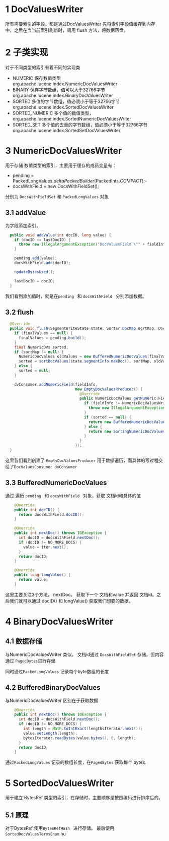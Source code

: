 # 1 DocValuesWriter

所有需要索引的字段，都是通过DocValuesWriter 先将索引字段值缓存到内存中，之后在当当前索引刷新时，调用 flush 方法，将数据落盘。



# 2 子类实现

对于不同类型的索引有着不同的实现类

-  NUMERIC 保存数值类型 org.apache.lucene.index.NumericDocValuesWriter
-  BINARY 保存字节数组，值可以大于32766字节  org.apache.lucene.index.BinaryDocValuesWriter
-  SORTED 多值的字节数组，值必须小于等于32766字节 org.apache.lucene.index.SortedDocValuesWriter
-  SORTED_NUMERIC 多个值的数值类型，  org.apache.lucene.index.SortedNumericDocValuesWriter
-  SORTED_SET  多个值的去重的字节数组，值必须小于等于32766字节  org.apache.lucene.index.SortedSetDocValuesWriter





# 3 NumericDocValuesWriter

用于存储 数值类型的索引，主要用于缓存的成员变量有：

- pending = PackedLongValues.*deltaPackedBuilder*(PackedInts.*COMPACT*);-
- docsWithField = new DocsWithFieldSet();

分别为 `DocsWithFieldSet` 和 `PackedLongValues` 对象



## 3.1 addValue

为字段添加索引，

```java
  public void addValue(int docID, long value) {
    if (docID <= lastDocID) {
      throw new IllegalArgumentException("DocValuesField \"" + fieldInfo.name + "\" appears more than once in this document (only one value is allowed per field)");
    }

    pending.add(value);
    docsWithField.add(docID);

    updateBytesUsed();

    lastDocID = docID;
  }
```

我们看到添加值时，就是在`pending ` 和  `docsWithField ` 分别添加数据。





## 3.2 flush

```java
  @Override
  public void flush(SegmentWriteState state, Sorter.DocMap sortMap, DocValuesConsumer dvConsumer) throws IOException {
    if (finalValues == null) {
      finalValues = pending.build();
    }
    final NumericDVs sorted;
    if (sortMap != null) {
      NumericDocValues oldValues = new BufferedNumericDocValues(finalValues, docsWithField.iterator());
      sorted = sortDocValues(state.segmentInfo.maxDoc(), sortMap, oldValues);
    } else {
      sorted = null;
    }

    dvConsumer.addNumericField(fieldInfo,
                               new EmptyDocValuesProducer() {
                                 @Override
                                 public NumericDocValues getNumeric(FieldInfo fieldInfo) {
                                   if (fieldInfo != NumericDocValuesWriter.this.fieldInfo) {
                                     throw new IllegalArgumentException("wrong fieldInfo");
                                   }
                                   if (sorted == null) {
                                     return new BufferedNumericDocValues(finalValues, docsWithField.iterator());
                                   } else {
                                     return new SortingNumericDocValues(sorted);
                                   }
                                 }
                               });
  }
```



这里我们看到创建了 `EmptyDocValuesProducer` 用于数据遍历，而具体的写过程交给了`DocValuesConsumer dvConsumer`

## 3.3 BufferedNumericDocValues

通过 遍历 `pending ` 和  `docsWithField ` 对象，获取 文档id和具体的值



```java
    @Override
    public int docID() {
      return docsWithField.docID();
    }

    @Override
    public int nextDoc() throws IOException {
      int docID = docsWithField.nextDoc();
      if (docID != NO_MORE_DOCS) {
        value = iter.next();
      }
      return docID;
    }

    @Override
    public long longValue() {
      return value;
    }
```

这里主要关注3个方法， nextDoc。 获取下一个 文档和value 并返回 文档id。之后我们就可以通过 docID() 和 longValue()  获取我们想要的数据。



# 4 BinaryDocValuesWriter

## 4.1 数据存储

与NumericDocValuesWriter 类似， 文档id通过 `DocsWithFieldSet` 存储。但内容通过 `PagedBytes`进行存储.

同时通过`PackedLongValues` 记录每个byte数组的长度



## 4.2 BufferedBinaryDocValues

与NumericDocValuesWriter 区别在于获取数据

```java
    @Override
    public int nextDoc() throws IOException {
      int docID = docsWithField.nextDoc();
      if (docID != NO_MORE_DOCS) {
        int length = Math.toIntExact(lengthsIterator.next());
        value.setLength(length);
        bytesIterator.readBytes(value.bytes(), 0, length);
      }
      return docID;
    }
```

通过`PackedLongValues` 记录的数组长度，在`PagedBytes` 获取每个 bytes.



# 5 SortedDocValuesWriter



用于建立 BytesRef 类型的索引，在存储时，主要顺序是按照编码进行排序后的。

## 5.1 原理

对于BytesRef  使用`BytesRefHash ` 进行存储。 最后使用 `SortedDocValuesTermsEnum` hu


